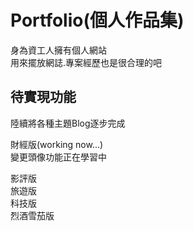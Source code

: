 # Portfolio(個人作品集)
身為資工人擁有個人網站  
用來擺放網誌.專案經歷也是很合理的吧  

## 待實現功能
陸續將各種主題Blog逐步完成  


財經版(working now...)  
變更頭像功能正在學習中 
  
影評版  
旅遊版  
科技版  
烈酒雪茄版  

